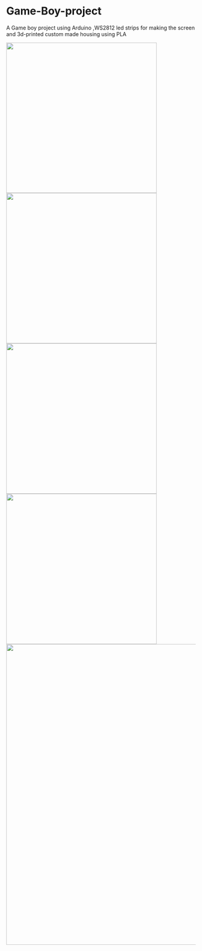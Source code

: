 # Game-Boy-project
A Game boy project using Arduino ,WS2812 led strips for making the screen and 3d-printed custom made housing using PLA 

<img src="https://github.com/user-attachments/assets/0d403d76-e883-4e62-a7e9-c9391188fd9c" width="400">
<img src="https://github.com/user-attachments/assets/141aefa1-9cf7-40d0-b229-d0f8c14b080f" width="400">
<img src="https://github.com/user-attachments/assets/5ccc3970-9bea-4d37-8115-39a438bb8868" width="400">
<img src="https://github.com/user-attachments/assets/258d7d9d-82c6-47a5-bbbc-e38dd7367620" width="400">
<img src="https://github.com/user-attachments/assets/232e1b39-7647-4fe4-8fa3-4a304153e96b" width="800">
